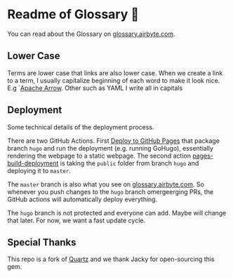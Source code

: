 # Readme of Glossary 🧠
You can read about the Glossary on [glossary.airbyte.com](https://glossary.airbyte.com/).


## Lower Case
Terms are lower case that links are also lower case. When we create a link to a term, I usually capitalize beginning of each word to make it look nice. E.g `[Apache Arrow](term/apache%20arrow.md). Other such as YAML I write all in capitals


## Deployment
Some technical details of the deployment process.

There are two GitHub Actions. First [Deploy to GitHub Pages](https://github.com/airbyteglossary/airbyteglossary.github.io/actions/workflows/deploy.yaml) that package branch `hugo` and run the deployment (e.g. running GoHugo), essentially rendering the webpage to a static webpage. The second action [pages-build-deployment](https://github.com/airbyteglossary/airbyteglossary.github.io/actions/workflows/pages/pages-build-deployment) is taking the `public` folder from branch `hugo` and deploying it to `master`.

The `master` branch is also what you see on [glossary.airbyte.com](https://glossary.airbyte.com). So whenever you push changes to the `hugo` branch omergeerging PRs, the GitHub actions will automatically deploy everything.

The `hugo` branch is not protected and everyone can add. Maybe will change that later. For now, we want a fast update cycle.

## Special Thanks
This repo is a fork of [Quartz](https://github.com/jackyzha0/quartz) and we thank Jacky for open-sourcing this gem.
